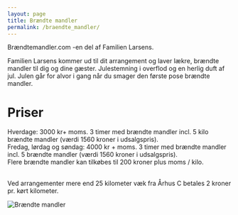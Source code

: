 ```yaml
---
layout: page
title: Brændte mandler
permalink: /braendte_mandler/
---
```

Brændtemandler.com -en del af Familien Larsens. <br/>

Familien Larsens kommer ud til dit arrangement og laver lækre, brændte mandler til dig og dine gæster. 
Julestemning i overflod og en herlig duft af jul. Julen går for alvor i gang når du smager den første pose brændte mandler. 

# Priser

Hverdage: 3000 kr+ moms. 3 timer med brændte mandler incl. 5 kilo brændte mandler (værdi 1560 kroner i udsalgspris). <br/>
Fredag, lørdag og søndag: 4000 kr + moms. 3 timer med brændte mandler incl. 5 brændte mandler (værdi 1560 kroner i udsalgspris). <br/>
Flere brændte mandler kan tilkøbes til 200 kroner plus moms / kilo. <br/> <br/>

Ved arrangementer mere end 25 kilometer væk fra Århus C betales 2 kroner pr. kørt kilometer.

![Brændte mandler](/mandler.jpg)
